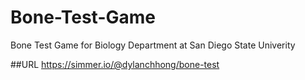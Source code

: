 # Bone-Test-Game
Bone Test Game for Biology Department at San Diego State Univerity

##URL
https://simmer.io/@dylanchhong/bone-test
